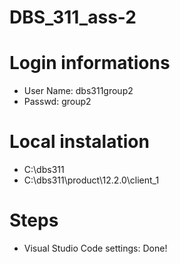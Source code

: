 # DBS_311_ass-2

# Login informations

- User Name: dbs311group2
- Passwd: group2

# Local instalation

- C:\dbs311
- C:\dbs311\product\12.2.0\client_1

# Steps

- Visual Studio Code settings: Done!
